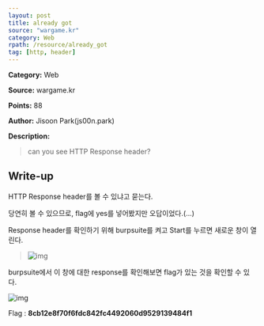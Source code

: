 ```yaml
---
layout: post
title: already got
source: "wargame.kr"
category: Web
rpath: /resource/already_got
tag: [http, header] 
---
```


**Category:** Web

**Source:** wargame.kr

**Points:** 88

**Author:** Jisoon Park(js00n.park)

**Description:** 

> can you see HTTP Response header?

## Write-up

HTTP Response header를 볼 수 있냐고 묻는다.

당연히 볼 수 있으므로, flag에 yes를 넣어봤지만 오답이었다.(...)

Response header를 확인하기 위해 burpsuite를 켜고 Start를 누르면 새로운 창이 열린다.

>![img]({{page.rpath|prepend:site.baseurl}}/new_window.png)

burpsuite에서 이 창에 대한 response를 확인해보면 flag가 있는 것을 확인할 수 있다.

![img]({{page.rpath|prepend:site.baseurl}}/flag.png)

Flag : **8cb12e8f70f6fdc842fc4492060d9529139484f1**
